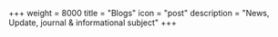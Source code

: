 +++
weight = 8000
title = "Blogs"
icon = "post"
description = "News, Update, journal & informational subject"
+++